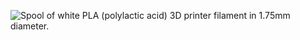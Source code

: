 ﻿![Spool of white PLA (polylactic acid) 3D printer filament in 1.75mm diameter.](https://m.media-amazon.com/images/I/51AycXPn7oL._AC_SL1000_.jpg)
